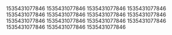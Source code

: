 1535431077846
1535431077846
1535431077846
1535431077846
1535431077846
1535431077846
1535431077846
1535431077846
1535431077846
1535431077846
1535431077846
1535431077846
1535431077846
1535431077846
1535431077846
